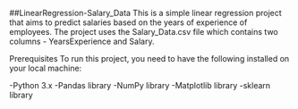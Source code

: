 ##LinearRegression-Salary_Data
This is a simple linear regression project that aims to predict salaries based on the years of experience of employees. 
The project uses the Salary_Data.csv file which contains two columns - YearsExperience and Salary.

Prerequisites
To run this project, you need to have the following installed on your local machine:

-Python 3.x
-Pandas library
-NumPy library
-Matplotlib library
-sklearn library
